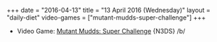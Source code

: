 +++
date = "2016-04-13"
title = "13 April 2016 (Wednesday)"
layout = "daily-diet"
video-games = ["mutant-mudds-super-challenge"]
+++

<ul>
<li class="entry video-games">Video Game: <a href="/video-games/mutant-mudds-super-challenge">Mutant Mudds: Super Challenge</a> {N3DS} /b/</li>
</ul>